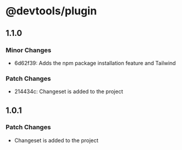 # @devtools/plugin

## 1.1.0

### Minor Changes

- 6d62f39: Adds the npm package installation feature and Tailwind

### Patch Changes

- 214434c: Changeset is added to the project

## 1.0.1

### Patch Changes

- Changeset is added to the project
